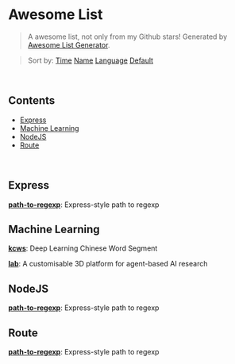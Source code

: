 # Awesome List

> A awesome list, not only from my Github stars! Generated by [Awesome List Generator](https://github.com/ttionya/Awesome-List-Generator).

> Sort by: [Time](https://github.com/ttionya/AwesomeList/blob/master/README.md) [Name](https://github.com/ttionya/AwesomeList/blob/master/README-NAME.md) [Language](https://github.com/ttionya/AwesomeList/blob/master/README-LANGUAGE.md) [Default](https://github.com/ttionya/AwesomeList/blob/master/README-DEFAULT.md) 

<br>

## Contents 

- [Express](#express)  
- [Machine Learning](#machine-learning)  
- [NodeJS](#nodejs)  
- [Route](#route)  


<br>

## Express

[**path-to-regexp**](https://github.com/pillarjs/path-to-regexp): Express-style path to regexp  


## Machine Learning

[**kcws**](https://github.com/koth/kcws): Deep Learning Chinese Word Segment   


[**lab**](https://github.com/deepmind/lab): A customisable 3D platform for agent-based AI research  


## NodeJS

[**path-to-regexp**](https://github.com/pillarjs/path-to-regexp): Express-style path to regexp  


## Route

[**path-to-regexp**](https://github.com/pillarjs/path-to-regexp): Express-style path to regexp  


